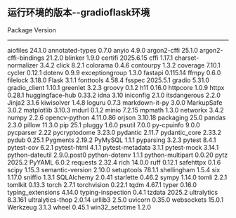## 运行环境的版本--gradioflask环境

Package              Version
-------------------- -----------
aiofiles             24.1.0
annotated-types      0.7.0
anyio                4.9.0
argon2-cffi          25.1.0
argon2-cffi-bindings 21.2.0
blinker              1.9.0
certifi              2025.6.15
cffi                 1.17.1
charset-normalizer   3.4.2
click                8.2.1
colorama             0.4.6
contourpy            1.3.2
coverage             7.10.1
cycler               0.12.1
dotenv               0.9.9
exceptiongroup       1.3.0
fastapi              0.115.14
ffmpy                0.6.0
filelock             3.18.0
Flask                3.1.1
fonttools            4.58.4
fsspec               2025.5.1
gradio               5.31.0
gradio_client        1.10.1
greenlet             3.2.3
groovy               0.1.2
h11                  0.16.0
httpcore             1.0.9
httpx                0.28.1
huggingface-hub      0.33.2
idna                 3.10
iniconfig            2.1.0
itsdangerous         2.2.0
Jinja2               3.1.6
kiwisolver           1.4.8
loguru               0.7.3
markdown-it-py       3.0.0
MarkupSafe           3.0.2
matplotlib           3.10.3
mdurl                0.1.2
minio                7.2.15
mpmath               1.3.0
networkx             3.4.2
numpy                2.2.6
opencv-python        4.11.0.86
orjson               3.10.18
packaging            25.0
pandas               2.3.0
pillow               11.3.0
pip                  25.1
pluggy               1.6.0
psutil               7.0.0
py-cpuinfo           9.0.0
pycparser            2.22
pycryptodome         3.23.0
pydantic             2.11.7
pydantic_core        2.33.2
pydub                0.25.1
Pygments             2.19.2
PyMySQL              1.1.1
pyparsing            3.2.3
pytest               8.4.1
pytest-cov           6.2.1
pytest-html          4.1.1
pytest-metadata      3.1.1
pytest-mock          3.14.1
python-dateutil      2.9.0.post0
python-dotenv        1.1.1
python-multipart     0.0.20
pytz                 2025.2
PyYAML               6.0.2
requests             2.32.4
rich                 14.0.0
ruff                 0.12.1
safehttpx            0.1.6
scipy                1.15.3
semantic-version     2.10.0
setuptools           78.1.1
shellingham          1.5.4
six                  1.17.0
sniffio              1.3.1
SQLAlchemy           2.0.41
starlette            0.46.2
sympy                1.14.0
tomli                2.2.1
tomlkit              0.13.3
torch                2.7.1
torchvision          0.22.1
tqdm                 4.67.1
typer                0.16.0
typing_extensions    4.14.0
typing-inspection    0.4.1
tzdata               2025.2
ultralytics          8.3.161
ultralytics-thop     2.0.14
urllib3              2.5.0
uvicorn              0.35.0
websockets           15.0.1
Werkzeug             3.1.3
wheel                0.45.1
win32_setctime       1.2.0